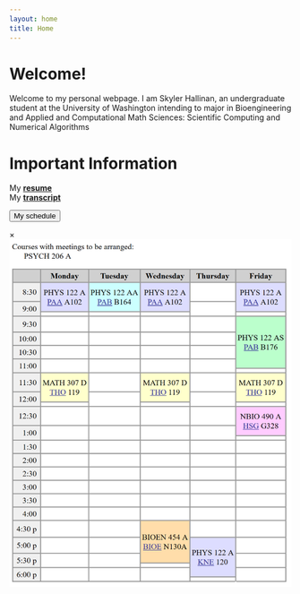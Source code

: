 ```yaml
---
layout: home
title: Home
---
```


# Welcome!
Welcome to my personal webpage. I am Skyler Hallinan, an undergraduate student at the University of Washington intending to major in Bioengineering and Applied and Computational Math Sciences: Scientific Computing and Numerical Algorithms

# Important Information
My <a href="/assets/official/Hallinan_Skyler_Resume.pdf" target = "_blank"><b>resume</b></a> <br>
My <a href="/assets/official/UWUnofficialTranscript.pdf" target = "_blank"><b>transcript</b></a> <br>

<!-- Trigger/Open The Modal -->
<button id="myBtn">My schedule</button>

<!-- The Modal -->
<div id="myModal" class="modal">

  <!-- Modal content -->
  <div class="modal-content">
    <span class="close">&times;</span>
    <img class="img-responsive" src="/assets/official/autumnschedule.png" alt="Autumn schedule" style="height:70%;">
  </div>

</div>

<script>
// Get the modal
var modal = document.getElementById('myModal');

// Get the button that opens the modal
var btn = document.getElementById("myBtn");

// Get the <span> element that closes the modal
var span = document.getElementsByClassName("close")[0];

// When the user clicks the button, open the modal 
btn.onclick = function() {
    modal.style.display = "block";
}

// When the user clicks on <span> (x), close the modal
span.onclick = function() {
    modal.style.display = "none";
}

// When the user clicks anywhere outside of the modal, close it
window.onclick = function(event) {
    if (event.target == modal) {
        modal.style.display = "none";
    }
}
</script>
<script>
$('#modal').on('show', function () {
       $(this).find('.modal-body').css({
              width:'auto', //probably not needed
              height:'auto', //probably not needed 
              'max-height':'100%'
       });
});
</script>



